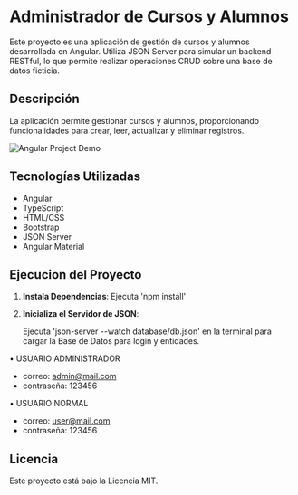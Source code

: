 # Administrador de Cursos y Alumnos

Este proyecto es una aplicación de gestión de cursos y alumnos desarrollada en Angular.
Utiliza JSON Server para simular un backend RESTful, lo que permite realizar operaciones CRUD sobre una base de datos ficticia.

## Descripción

La aplicación permite gestionar cursos y alumnos, proporcionando funcionalidades para crear, leer, actualizar y eliminar registros.

![Angular Project Demo](Assets/ABM-Demo.gif)

## Tecnologías Utilizadas

- Angular
- TypeScript
- HTML/CSS
- Bootstrap
- JSON Server
- Angular Material

## Ejecucion del Proyecto

1. **Instala Dependencias**:
   Ejecuta 'npm install'

2. **Inicializa el Servidor de JSON**:

   Ejecuta 'json-server --watch database/db.json' en la terminal
   para cargar la Base de Datos para login y entidades.

• USUARIO ADMINISTRADOR
- correo: admin@mail.com
- contraseña: 123456

• USUARIO NORMAL
- correo: user@mail.com
- contraseña: 123456

## Licencia
Este proyecto está bajo la Licencia MIT.
